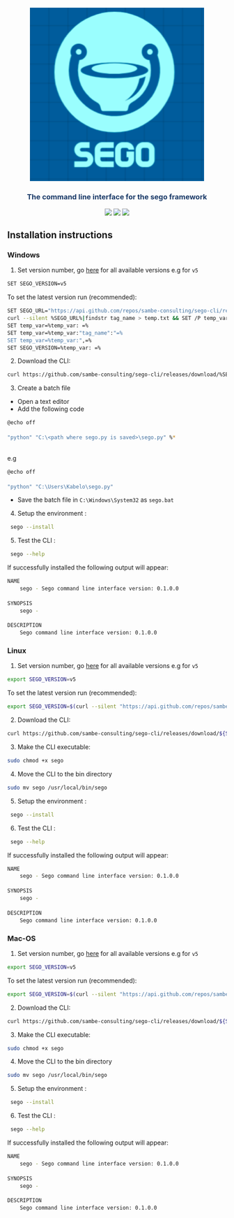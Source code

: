 


<p align="center"><img src="https://raw.githubusercontent.com/sambe-consulting/sego/master/sego/assets/logo.png?token=ASI6IMQLECOW25335IBSGZLAJFVMW" width="400"></p>

<p align="center"><h3 style="color: #193967; text-align: center">The command line interface for the sego framework </h3></p>

<p align="center">
<a href="https://github.com/sambe-consulting/sego-cli/actions/workflows/sego-cli-build.yml"><img src="https://github.com/sambe-consulting/sego-cli/actions/workflows/sego-cli-build.yml/badge.svg"></a>
<a href="https://houndci.com"><img src="https://img.shields.io/badge/Reviewed_by-Hound-8E64B0.svg"></a>
<a href="https://github.com/sambe-consulting/sego-cli/blob/master/LICENSE"><img src="https://img.shields.io/github/license/apache/zookeeper"></a>


</p>


## Installation instructions 

### Windows
1. Set version number, go <a href="https://github.com/sambe-consulting/sego-cli/releases">here<a/> for all available versions e.g for `v5`
```bash 
SET SEGO_VERSION=v5  
```
To set the latest version run (recommended):

```bash
SET SEGO_URL="https://api.github.com/repos/sambe-consulting/sego-cli/releases/latest"
curl --silent %SEGO_URL%|findstr tag_name > temp.txt && SET /P temp_var=<temp.txt
SET temp_var=%temp_var: =% 
SET temp_var=%temp_var:"tag_name":"=% 
SET temp_var=%temp_var:",=% 
SET SEGO_VERSION=%temp_var: =%
```
2. Download the CLI:
```bash
curl https://github.com/sambe-consulting/sego-cli/releases/download/%SEGO_VERSION%/sego -Lo sego.py
```
3. Create a batch file
- Open a text editor 
- Add the following code
```bash
@echo off 

"python" "C:\<path where sego.py is saved>\sego.py" %*
 
```
e.g 

```bash
@echo off 

"python" "C:\Users\Kabelo\sego.py"

```

- Save the batch file in `C:\Windows\System32` as `sego.bat`

4. Setup the environment :
```bash
 sego --install 
```
5. Test the CLI :
```bash
 sego --help  
```
If successfully installed the following output will appear:
```bash
NAME
    sego - Sego command line interface version: 0.1.0.0

SYNOPSIS
    sego -

DESCRIPTION
    Sego command line interface version: 0.1.0.0


```
### Linux
1. Set version number, go <a href="https://github.com/sambe-consulting/sego-cli/releases">here<a/> for all available versions e.g for `v5`
```bash 
export SEGO_VERSION=v5  
```
To set the latest version run (recommended):

```bash
export SEGO_VERSION=$(curl --silent "https://api.github.com/repos/sambe-consulting/sego-cli/releases/latest" | grep -Po '"tag_name": "\K.*?(?=")')
```
2. Download the CLI:
```bash
curl https://github.com/sambe-consulting/sego-cli/releases/download/${SEGO_VERSION}/sego -Lo sego
```
3. Make the CLI executable:

```bash
sudo chmod +x sego 
```

4. Move the CLI to the bin directory

```bash
sudo mv sego /usr/local/bin/sego 
```

5. Setup the environment :
```bash
 sego --install 
```
6. Test the CLI :
```bash
 sego --help  
```
If successfully installed the following output will appear:
```bash
NAME
    sego - Sego command line interface version: 0.1.0.0

SYNOPSIS
    sego -

DESCRIPTION
    Sego command line interface version: 0.1.0.0


```
### Mac-OS
1. Set version number, go <a href="https://github.com/sambe-consulting/sego-cli/releases">here<a/> for all available versions e.g for `v5`
```bash 
export SEGO_VERSION=v5  
```
To set the latest version run (recommended):

```bash
export SEGO_VERSION=$(curl --silent "https://api.github.com/repos/sambe-consulting/sego-cli/releases/latest" | grep -Po '"tag_name": "\K.*?(?=")')
```
2. Download the CLI:
```bash
curl https://github.com/sambe-consulting/sego-cli/releases/download/${SEGO_VERSION}/sego -Lo sego
```
3. Make the CLI executable:

```bash
sudo chmod +x sego 
```

4. Move the CLI to the bin directory

```bash
sudo mv sego /usr/local/bin/sego 
```

5. Setup the environment :
```bash
 sego --install 
```
6. Test the CLI :
```bash
 sego --help  
```
If successfully installed the following output will appear:
```bash
NAME
    sego - Sego command line interface version: 0.1.0.0

SYNOPSIS
    sego -

DESCRIPTION
    Sego command line interface version: 0.1.0.0


```

